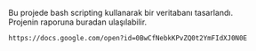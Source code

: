 Bu projede bash scripting kullanarak bir veritabanı tasarlandı.  
Projenin raporuna buradan ulaşılabilir.  

	https://docs.google.com/open?id=0BwCfNebkKPvZQ0t2YmFIdXJ0N0E
